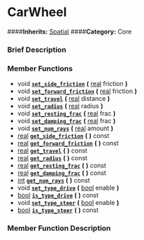 #  CarWheel  
####**Inherits:** [Spatial](class_spatial)
####**Category:** Core

###  Brief Description  


###  Member Functions 
  * void  **[`set_side_friction`](#set_side_friction)**  **(** [real](class_real) friction  **)**
  * void  **[`set_forward_friction`](#set_forward_friction)**  **(** [real](class_real) friction  **)**
  * void  **[`set_travel`](#set_travel)**  **(** [real](class_real) distance  **)**
  * void  **[`set_radius`](#set_radius)**  **(** [real](class_real) radius  **)**
  * void  **[`set_resting_frac`](#set_resting_frac)**  **(** [real](class_real) frac  **)**
  * void  **[`set_damping_frac`](#set_damping_frac)**  **(** [real](class_real) frac  **)**
  * void  **[`set_num_rays`](#set_num_rays)**  **(** [real](class_real) amount  **)**
  * [real](class_real)  **[`get_side_friction`](#get_side_friction)**  **(** **)** const
  * [real](class_real)  **[`get_forward_friction`](#get_forward_friction)**  **(** **)** const
  * [real](class_real)  **[`get_travel`](#get_travel)**  **(** **)** const
  * [real](class_real)  **[`get_radius`](#get_radius)**  **(** **)** const
  * [real](class_real)  **[`get_resting_frac`](#get_resting_frac)**  **(** **)** const
  * [real](class_real)  **[`get_damping_frac`](#get_damping_frac)**  **(** **)** const
  * [int](class_int)  **[`get_num_rays`](#get_num_rays)**  **(** **)** const
  * void  **[`set_type_drive`](#set_type_drive)**  **(** [bool](class_bool) enable  **)**
  * [bool](class_bool)  **[`is_type_drive`](#is_type_drive)**  **(** **)** const
  * void  **[`set_type_steer`](#set_type_steer)**  **(** [bool](class_bool) enable  **)**
  * [bool](class_bool)  **[`is_type_steer`](#is_type_steer)**  **(** **)** const

###  Member Function Description  
